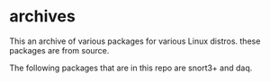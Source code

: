# archives
This an archive of various packages for various Linux distros. these packages are from source. 

The following packages that are in this repo are snort3+ and daq. 
